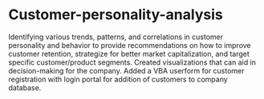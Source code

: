 # Customer-personality-analysis
Identifying various trends, patterns, and correlations in customer personality and behavior to provide recommendations on how to improve customer retention, strategize for better market capitalization, and target specific customer/product segments.
Created visualizations that can aid in decision-making for the company. Added a VBA userform for customer registration with login portal for addition of customers to company database.
